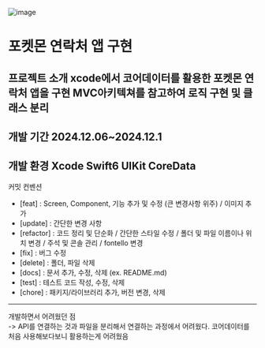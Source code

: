 ![image](https://github.com/user-attachments/assets/a949d196-1d58-4807-a384-1a3139c556cd)
#  **포켓몬 연락처 앱  구현**



프로젝트 소개
xcode에서 코어데이터를 활용한 포켓몬 연락처 앱을 구현 
**MVC아키텍쳐**를 참고하여 로직 구현 및 클래스 분리
---
개발 기간
2024.12.06~2024.12.1
---
개발 환경
Xcode Swift6 UIKit CoreData
---

커밋 컨벤션
* [feat] : Screen, Component, 기능 추가 및 수정 (큰 변경사항 위주) / 이미지 추가
* [update] : 간단한 변경 사항
* [refactor] : 코드 정리 및 단순화 / 간단한 스타일 수정 / 폴더 및 파일 이름이나 위치 변경 / 주석 및 콘솔 관리 / fontello 변경
* [fix] : 버그 수정
* [delete] : 폴더, 파일 삭제
* [docs] : 문서 추가, 수정, 삭제 (ex. README.md)
* [test] : 테스트 코드 작성, 수정, 삭제
* [chore] : 패키지/라이브러리 추가, 버전 변경, 삭제

--- 

개발하면서 어려웠던 점 <br>
-> API를 연결하는 것과 파일을 분리해서 연결하는 과정에서 어려웠다. 코어데이터를 처음 사용해보다보니 활용하는게 어려웠음





